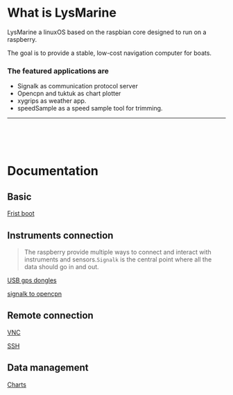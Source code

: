 
# What is LysMarine
LysMarine a linuxOS based on the raspbian core designed to run on a raspberry.

The goal is to provide a stable, low-cost navigation computer for boats.


### The featured applications are
 - Signalk as communication protocol server
 - Opencpn and tuktuk as chart plotter
 - xygrips as weather app.
 - speedSample as a speed sample tool for trimming.

---
<br>
<br>
<br>

# Documentation

## Basic

  [Frist boot](doc/userdoc/firstboot.md)


## Instruments connection
 > The raspberry provide multiple ways to connect and interact with instruments and sensors.`Signalk` is the central point where all the data should go in and out.

[ USB gps dongles ](doc/userdoc/usbgps.md)

[ signalk to opencpn ](doc/userdoc/signalktoopencpn.md)



## Remote connection
[ VNC ](doc/userdoc/vnc.md)

[ SSH ](doc/userdoc/ssh.md)

## Data management
[ Charts ](doc/userdoc/charts.md)
